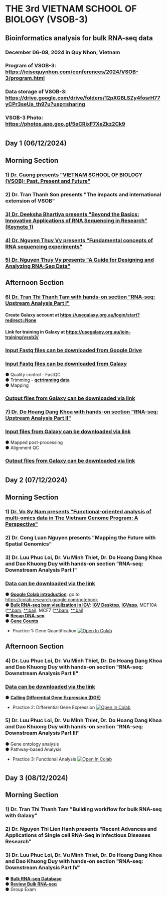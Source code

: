 # THE 3rd VIETNAM SCHOOL OF BIOLOGY (VSOB-3)
## Bioinformatics analysis for bulk RNA-seq data
### December 06-08, 2024 in Quy Nhon, Vietnam
###
### Program of VSOB-3: https://icisequynhon.com/conferences/2024/VSOB-3/program.html
### Data storage of VSOB-3: https://drive.google.com/drive/folders/12pXGBLSZy4fosrH77yCPr3seUa_th97u?usp=sharing
### VSOB-3 Photo: https://photos.app.goo.gl/5eCRjxF7XeZkz2Ck9
#
## Day 1 (06/12/2024)
## Morning Section
### [**1) Dr. Cuong presents "VIETNAM SCHOOL OF BIOLOGY (VSOB): Past, Present and Future"**](https://github.com/luuloi/VSOB3_bulk_RNA-seq/blob/d29ef639ea3bae0c557753d6c8d4ef70033b8224/Day1_20241206/VSOB-intro_Dr_Cuong.pdf)
### 2) Dr. Tran Thanh Son presents "The impacts and international extension of VSOB"
### [**3) Dr. Deeksha Bhartiya presents "Beyond the Basics: Innovative Applications of RNA Sequencing in Research" (Keynote 1)**](https://github.com/luuloi/VSOB3_bulk_RNA-seq/blob/97672e51d70ee2e5bab0288eac808616ac721a2d/Day1_20241206/Invited_Talks_RNAseq-Talk-VSOB3-DeekshaBhartiya.pdf)
### [**4) Dr. Nguyen Thuy Vy presents "Fundamental concepts of RNA sequencing experiments"**](https://github.com/luuloi/VSOB3_bulk_RNA-seq/blob/7b8475a86b3391a21b4444516639eb617313a9a3/Day1_20241206/VSOB3-NTVy-FundamentalConcepts.pdf)
### [**5) Dr. Nguyen Thuy Vy presents "A Guide for Designing and Analyzing RNA-Seq Data"**](https://github.com/luuloi/VSOB3_bulk_RNA-seq/blob/7b8475a86b3391a21b4444516639eb617313a9a3/Day1_20241206/VSOB3-NTVy-ExpDesign.pdf)
## Afternoon Section
### [**6) Dr. Tran Thi Thanh Tam with hands-on section "RNA-seq: Upstream Analysis Part I"**](https://github.com/luuloi/VSOB3_bulk_RNA-seq/blob/c85de92dedf1be0657ce446a7a05ef33513db356/Day1_20241206/03-VSOB3_RNA_seq_Upstream_Analysis_partI_Tam_Tran_part1.pdf)
#### Create Galaxy account at https://usegalaxy.org.au/login/start?redirect=None
#### Link for training in Galaxy at https://usegalaxy.org.au/join-training/vsob3/
### [**Input Fastq files can be downloaded from Google Drive**](https://drive.google.com/drive/folders/14k-lzmrjOdmzaA2a6vyQZwnoL6i_ABEa?usp=sharing)
### [**Input Fastq files can be downloaded from Galaxy**](https://usegalaxy.org.au/u/tam-tran/h/rnaseq-raw-data)
● Quality control - FastQC\
● Trimming - [**qctrimming data**](https://usegalaxy.org.au/u/tam-tran/w/rnaseqqctrimmingmapping)\
● Mapping
### [**Output files from Galaxy can be downloaded via link**](https://usegalaxy.org.au/u/tam-tran/h/rnasequpstreamtest)
### [**7) Dr. Do Hoang Dang Khoa with hands-on section "RNA-seq: Upstream Analysis Part II"**](https://github.com/luuloi/VSOB3_bulk_RNA-seq/blob/4c740a26222f448eddaa83fffde79a4574585ade/Day1_20241206/RNASeq_UPSTREAM_ANALYSIS_PART2.pptx)
### [**Input files from Galaxy can be downloaded via link**](https://usegalaxy.org.au/u/tam-tran/h/rnasequpstreamtest)
● Mapped post-processing\
● Alignment QC
### [**Output files from Galaxy can be downloaded via link**](https://usegalaxy.org.au/published/history?id=06790bbe3b46aec0)
#
#
## Day 2 (07/12/2024)
## Morning Section
### 1) [**Dr. Vo Sy Nam presents "Functional-oriented analysis of multi-omics data in The Vietnam Genome Program: A Perspective"**](https://github.com/luuloi/VSOB3_bulk_RNA-seq/blob/d5ca9b274730b1898f118f6785c2ceb71f1f4a8a/Day2_20241207/Invited_Nam%20Sy%20Vo-VSOB-VGP-public.pdf)
### 2) Dr. Cong Luan Nguyen presents "Mapping the Future with Spatial Genomics"
### 3) Dr. Luu Phuc Loi, Dr. Vu Minh Thiet, Dr. Do Hoang Dang Khoa and Dao Khuong Duy with hands-on section "RNA-seq: Downstream Analysis Part I"
### [**Data can be downloaded via the link**](https://drive.google.com/drive/folders/18MYkREbWRh5JZLFii8jJQ7_4RfT8qa0z?usp=sharing)
● [**Google Colab introduction**](https://github.com/luuloi/VSOB3_bulk_RNA-seq/blob/65a1d856433e7620d92041cb61e480c39b658ba0/Day2_20241207/An_Introduction_to_Google_Colab_by_Adrian_Dolinay_Medium.pdf): go to https://colab.research.google.com/notebook \
● [**Bulk RNA-seq bam visulization in IGV**](https://github.com/luuloi/VSOB3_bulk_RNA-seq/blob/e7b9d49c9642e1cd7df5e4acb454b604fa8c28a1/Day2_20241207/IGV_bulk_RNASeq.pdf): [**IGV Desktop**](https://igv.org/doc/desktop/#DownloadPage/), [**IGVapp**](https://igv.org/app/), MCF10A ([**.bam](https://github.com/luuloi/VSOB3_bulk_RNA-seq/blob/5d878910befbd89ada42c6d6693058f284c30968/Day2_20241207/MCF10A_DNMT3A.bam), [**.bai](https://github.com/luuloi/VSOB3_bulk_RNA-seq/blob/5d878910befbd89ada42c6d6693058f284c30968/Day2_20241207/MCF10A_DNMT3A.bam.bai)), MCF7 ([**.bam](https://github.com/luuloi/VSOB3_bulk_RNA-seq/blob/5d878910befbd89ada42c6d6693058f284c30968/Day2_20241207/MCF7_DNMT3A.bam), [**.bai](https://github.com/luuloi/VSOB3_bulk_RNA-seq/blob/5d878910befbd89ada42c6d6693058f284c30968/Day2_20241207/MCF7_DNMT3A.bam.bai))\
● [**Recap DNA-seq**](https://github.com/luuloi/VSOB3_bulk_RNA-seq/blob/b84436d228835d9264a5cd6106d44250c4fd6d6b/Day2_20241207/Introduction_DNA-seq.pdf) \
● [**Gene Counts**](https://github.com/luuloi/VSOB3_bulk_RNA-seq/blob/main/Day2_20241207/Gene_Quantification.pdf)
- Practice 1: Gene Quantification [![Open In Colab](https://colab.research.google.com/assets/colab-badge.svg)](https://colab.research.google.com/drive/1HhlDZbwF9hQwqzJNqNrOAKjTwylG6iAv?usp=sharing)

##
## Afternoon Section
### 4) Dr. Luu Phuc Loi, Dr. Vu Minh Thiet, Dr. Do Hoang Dang Khoa and Dao Khuong Duy with hands-on section "RNA-seq: Downstream Analysis Part II"
### [**Data can be downloaded via the link**](https://drive.google.com/drive/folders/18MYkREbWRh5JZLFii8jJQ7_4RfT8qa0z?usp=sharing)
● [**Calling Differential Gene Expression (DGE)**](https://colab.research.google.com/drive/1JcPoLnZtEZoJH9z6M1_ViP23tN9vOUVf?usp=sharing)
- Practice 2: Differential Gene Expression [![Open In Colab](https://colab.research.google.com/assets/colab-badge.svg)](https://colab.research.google.com/drive/1JcPoLnZtEZoJH9z6M1_ViP23tN9vOUVf?usp=sharing) 

###
### 5) Dr. Luu Phuc Loi, Dr. Vu Minh Thiet, Dr. Do Hoang Dang Khoa and Dao Khuong Duy with hands-on section "RNA-seq: Downstream Analysis Part III"
● Gene ontology analysis \
● Pathway-based Analysis
- Practice 3: Functional Analysis [![Open In Colab](https://colab.research.google.com/assets/colab-badge.svg)](https://colab.research.google.com/drive/1uvY0IK2Dl75L61A0KEkXAIad3DDaEOMp?usp=sharing)

#
#
## Day 3 (08/12/2024)
## Morning Section
### 1) Dr. Tran Thi Thanh Tam "Building workflow for bulk RNA-seq with Galaxy"
### 2) Dr. Nguyen Thi Lien Hanh presents "Recent Advances and Applications of Single cell RNA-Seq in Infectious Diseases Research"
### 3) Dr. Luu Phuc Loi, Dr. Vu Minh Thiet, Dr. Do Hoang Dang Khoa and Dao Khuong Duy with hands-on section "RNA-seq: Downstream Analysis Part IV"
● [**Bulk RNA-seq Database**](https://github.com/luuloi/VSOB3_bulk_RNA-seq/blob/c6285b66aa37011a9d13273a6887fd7d631e52bd/Day3_20241208/Best_Practice_for_Bulk_RNA-seq_analysis_20241208.pdf) \
● [**Review Bulk RNA-seq**](https://github.com/luuloi/VSOB3_bulk_RNA-seq/blob/c6285b66aa37011a9d13273a6887fd7d631e52bd/Day3_20241208/Best_Practice_for_Bulk_RNA-seq_analysis_20241208.pdf) \
● Group Exam

